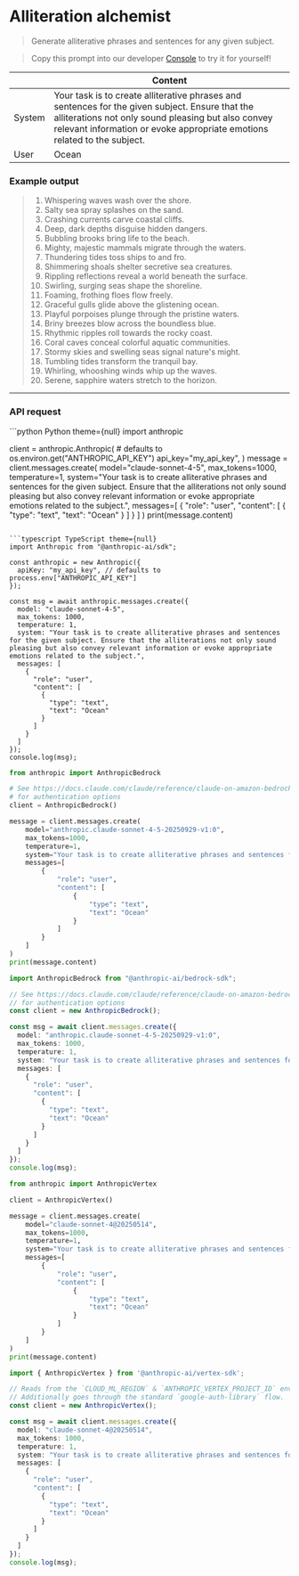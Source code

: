 # Alliteration alchemist

> Generate alliterative phrases and sentences for any given subject.

> Copy this prompt into our developer [Console](https://console.anthropic.com/dashboard) to try it for yourself!

|        | Content                                                                                                                                                                                                                           |
| ------ | --------------------------------------------------------------------------------------------------------------------------------------------------------------------------------------------------------------------------------- |
| System | Your task is to create alliterative phrases and sentences for the given subject. Ensure that the alliterations not only sound pleasing but also convey relevant information or evoke appropriate emotions related to the subject. |
| User   | Ocean                                                                                                                                                                                                                             |

### Example output

> 1. Whispering waves wash over the shore.
> 2. Salty sea spray splashes on the sand.
> 3. Crashing currents carve coastal cliffs.
> 4. Deep, dark depths disguise hidden dangers.
> 5. Bubbling brooks bring life to the beach.
> 6. Mighty, majestic mammals migrate through the waters.
> 7. Thundering tides toss ships to and fro.
> 8. Shimmering shoals shelter secretive sea creatures.
> 9. Rippling reflections reveal a world beneath the surface.
> 10. Swirling, surging seas shape the shoreline.
> 11. Foaming, frothing floes flow freely.
> 12. Graceful gulls glide above the glistening ocean.
> 13. Playful porpoises plunge through the pristine waters.
> 14. Briny breezes blow across the boundless blue.
> 15. Rhythmic ripples roll towards the rocky coast.
> 16. Coral caves conceal colorful aquatic communities.
> 17. Stormy skies and swelling seas signal nature's might.
> 18. Tumbling tides transform the tranquil bay.
> 19. Whirling, whooshing winds whip up the waves.
> 20. Serene, sapphire waters stretch to the horizon.

***

### API request

<CodeGroup>
  ```python Python theme={null}
  import anthropic

  client = anthropic.Anthropic(
      # defaults to os.environ.get("ANTHROPIC_API_KEY")
      api_key="my_api_key",
  )
  message = client.messages.create(
      model="claude-sonnet-4-5",
      max_tokens=1000,
      temperature=1,
      system="Your task is to create alliterative phrases and sentences for the given subject. Ensure that the alliterations not only sound pleasing but also convey relevant information or evoke appropriate emotions related to the subject.",
      messages=[
          {
              "role": "user",
              "content": [
                  {
                      "type": "text",
                      "text": "Ocean"
                  }
              ]
          }
      ]
  )
  print(message.content)

  ```

  ```typescript TypeScript theme={null}
  import Anthropic from "@anthropic-ai/sdk";

  const anthropic = new Anthropic({
    apiKey: "my_api_key", // defaults to process.env["ANTHROPIC_API_KEY"]
  });

  const msg = await anthropic.messages.create({
    model: "claude-sonnet-4-5",
    max_tokens: 1000,
    temperature: 1,
    system: "Your task is to create alliterative phrases and sentences for the given subject. Ensure that the alliterations not only sound pleasing but also convey relevant information or evoke appropriate emotions related to the subject.",
    messages: [
      {
        "role": "user",
        "content": [
          {
            "type": "text",
            "text": "Ocean"
          }
        ]
      }
    ]
  });
  console.log(msg);

  ```

  ```python AWS Bedrock Python theme={null}
  from anthropic import AnthropicBedrock

  # See https://docs.claude.com/claude/reference/claude-on-amazon-bedrock
  # for authentication options
  client = AnthropicBedrock()

  message = client.messages.create(
      model="anthropic.claude-sonnet-4-5-20250929-v1:0",
      max_tokens=1000,
      temperature=1,
      system="Your task is to create alliterative phrases and sentences for the given subject. Ensure that the alliterations not only sound pleasing but also convey relevant information or evoke appropriate emotions related to the subject.",
      messages=[
          {
              "role": "user",
              "content": [
                  {
                      "type": "text",
                      "text": "Ocean"
                  }
              ]
          }
      ]
  )
  print(message.content)

  ```

  ```typescript AWS Bedrock TypeScript theme={null}
  import AnthropicBedrock from "@anthropic-ai/bedrock-sdk";

  // See https://docs.claude.com/claude/reference/claude-on-amazon-bedrock
  // for authentication options
  const client = new AnthropicBedrock();

  const msg = await client.messages.create({
    model: "anthropic.claude-sonnet-4-5-20250929-v1:0",
    max_tokens: 1000,
    temperature: 1,
    system: "Your task is to create alliterative phrases and sentences for the given subject. Ensure that the alliterations not only sound pleasing but also convey relevant information or evoke appropriate emotions related to the subject.",
    messages: [
      {
        "role": "user",
        "content": [
          {
            "type": "text",
            "text": "Ocean"
          }
        ]
      }
    ]
  });
  console.log(msg);

  ```

  ```python Vertex AI Python theme={null}
  from anthropic import AnthropicVertex

  client = AnthropicVertex()

  message = client.messages.create(
      model="claude-sonnet-4@20250514",
      max_tokens=1000,
      temperature=1,
      system="Your task is to create alliterative phrases and sentences for the given subject. Ensure that the alliterations not only sound pleasing but also convey relevant information or evoke appropriate emotions related to the subject.",
      messages=[
          {
              "role": "user",
              "content": [
                  {
                      "type": "text",
                      "text": "Ocean"
                  }
              ]
          }
      ]
  )
  print(message.content)

  ```

  ```typescript Vertex AI TypeScript theme={null}
  import { AnthropicVertex } from '@anthropic-ai/vertex-sdk';

  // Reads from the `CLOUD_ML_REGION` & `ANTHROPIC_VERTEX_PROJECT_ID` environment variables.
  // Additionally goes through the standard `google-auth-library` flow.
  const client = new AnthropicVertex();

  const msg = await client.messages.create({
    model: "claude-sonnet-4@20250514",
    max_tokens: 1000,
    temperature: 1,
    system: "Your task is to create alliterative phrases and sentences for the given subject. Ensure that the alliterations not only sound pleasing but also convey relevant information or evoke appropriate emotions related to the subject.",
    messages: [
      {
        "role": "user",
        "content": [
          {
            "type": "text",
            "text": "Ocean"
          }
        ]
      }
    ]
  });
  console.log(msg);

  ```
</CodeGroup>
